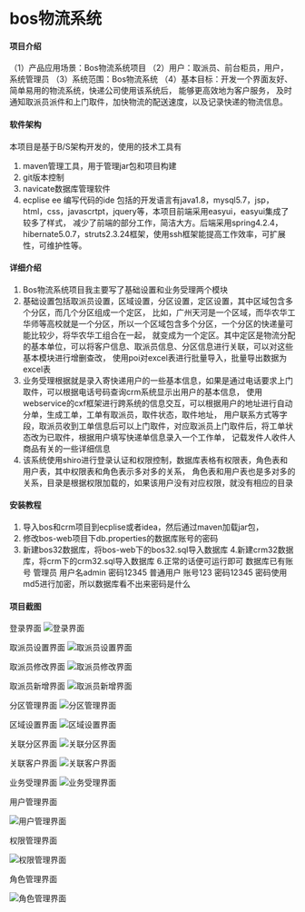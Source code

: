 # bos物流系统

#### 项目介绍
（1）产品应用场景：Bos物流系统项目
（2）用户：取派员、前台柜员，用户，系统管理员
（3）系统范围：Bos物流系统
（4）基本目标：开发一个界面友好、简单易用的物流系统，快递公司使用该系统后， 能够更高效地为客户服务，
      及时通知取派员派件和上门取件，加快物流的配送速度，以及记录快递的物流信息。


#### 软件架构
本项目是基于B/S架构开发的，使用的技术工具有
1.	maven管理工具，用于管理jar包和项目构建
2.	git版本控制
3.	navicate数据库管理软件
4.	ecplise ee 编写代码的ide
  包括的开发语言有java1.8，mysql5.7，jsp，html，css，javascrtpt，jquery等，本项目前端采用easyui，easyui集成了较多了样式，
  减少了前端的部分工作，简洁大方。后端采用spring4.2.4，hibernate5.0.7，struts2.3.24框架，使用ssh框架能提高工作效率，可扩展性，可维护性等。 
#### 详细介绍
1. Bos物流系统项目我主要写了基础设置和业务受理两个模块
2. 基础设置包括取派员设置，区域设置，分区设置，定区设置，其中区域包含多个分区，而几个分区组成一个定区，
    比如，广州天河是一个区域，而华农华工华师等高校就是一个分区，所以一个区域包含多个分区，一个分区的快递量可能比较少，将华农华工组合在一起，
    就变成为一个定区。其中定区是物流分配的基本单位，可以将客户信息、取派员信息、分区信息进行关联，可以对这些基本模块进行增删查改，
    使用poi对excel表进行批量导入，批量导出数据为excel表
3. 业务受理根据就是录入寄快递用户的一些基本信息，如果是通过电话要求上门取件，可以根据电话号码查询crm系统显示出用户的基本信息，
    使用webservice的cxf框架进行跨系统的信息交互，可以根据用户的地址进行自动分单，生成工单，工单有取派员，取件状态，取件地址，
    用户联系方式等字段，取派员收到工单信息后可以上门取件，对应取派员上门取件后，将工单状态改为已取件，根据用户填写快递单信息录入一个工作单，
    记载发件人收件人商品有关的一些详细信息
4. 该系统使用shiro进行登录认证和权限控制，数据库表格有权限表，角色表和用户表，其中权限表和角色表示多对多的关系，
    角色表和用户表也是多对多的关系，目录是根据权限加载的，如果该用户没有对应权限，就没有相应的目录

#### 安装教程

1. 导入bos和crm项目到ecplise或者idea，然后通过maven加载jar包，
2. 修改bos-web项目下db.properties的数据库账号的密码
3. 新建bos32数据库，将bos-web下的bos32.sql导入数据库
4.新建crm32数据库，将crm下的crm32.sql导入数据库
6.正常的话便可运行即可
数据库已有账号  管理员 用户名admin 密码12345
               普通用户 账号123 密码12345
密码使用md5进行加密，所以数据库看不出来密码是什么



#### 项目截图
登录界面
![登录界面](https://github.com/gitforzzj/bos/blob/master/bos-parent/images/%E7%99%BB%E5%BD%95%E7%95%8C%E9%9D%A2.png)

取派员设置界面
![取派员设置界面](https://github.com/gitforzzj/bos/blob/master/bos-parent/images/%E5%8F%96%E6%B4%BE%E5%91%98%E8%AE%BE%E7%BD%AE.png)

取派员修改界面
![取派员修改界面](https://github.com/gitforzzj/bos/blob/master/bos-parent/images/%E4%BF%AE%E6%94%B9%E5%8F%96%E6%B4%BE%E5%91%98.png)

取派员新增界面
![取派员新增界面](https://github.com/gitforzzj/bos/blob/master/bos-parent/images/%E6%96%B0%E5%A2%9E%E5%8F%96%E6%B4%BE%E5%91%98.png)

分区管理界面
![分区管理界面](https://github.com/gitforzzj/bos/blob/master/bos-parent/images/%E5%88%86%E5%8C%BA%E7%AE%A1%E7%90%86.png)

区域设置界面
![区域设置界面](https://github.com/gitforzzj/bos/blob/master/bos-parent/images/%E5%8C%BA%E5%9F%9F%E8%AE%BE%E7%BD%AE.png)

关联分区界面
![关联分区界面](https://github.com/gitforzzj/bos/blob/master/bos-parent/images/%E5%85%B3%E8%81%94%E5%88%86%E5%8C%BA.png)

关联客户界面
![关联客户界面](https://github.com/gitforzzj/bos/blob/master/bos-parent/images/%E5%85%B3%E8%81%94%E5%AE%A2%E6%88%B7.png)

业务受理界面
![业务受理界面](https://github.com/gitforzzj/bos/blob/master/bos-parent/images/%E4%B8%9A%E5%8A%A1%E5%8F%97%E7%90%86.png)

用户管理界面

![用户管理界面](https://github.com/gitforzzj/bos/blob/master/bos-parent/images/%E7%94%A8%E6%88%B7%E7%AE%A1%E7%90%86.png)

权限管理界面

![权限管理界面](https://github.com/gitforzzj/bos/blob/master/bos-parent/images/%E6%9D%83%E9%99%90%E7%AE%A1%E7%90%86.png)

角色管理界面

![角色管理界面](https://github.com/gitforzzj/bos/blob/master/bos-parent/images/%E8%A7%92%E8%89%B2%E7%AE%A1%E7%90%86.png)
